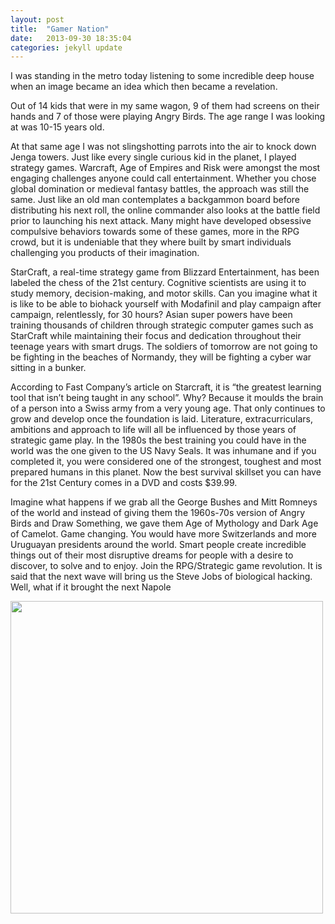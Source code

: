 ```yaml
---
layout: post
title:  "Gamer Nation"
date:   2013-09-30 18:35:04
categories: jekyll update
---
```

I was standing in the metro today listening to some incredible deep house when an image became an idea which then became a revelation.

Out of 14 kids that were in my same wagon, 9 of them had screens on their hands and 7 of those were playing Angry Birds. The age range I was looking at was 10-15 years old.

At that same age I was not slingshotting parrots into the air to knock down Jenga towers. Just like every single curious kid in the planet, I played strategy games. Warcraft, Age of Empires and Risk were amongst the most engaging challenges anyone could call entertainment. Whether you chose global domination or medieval fantasy battles, the approach was still the same. Just like an old man contemplates a backgammon board before distributing his next roll, the online commander also looks at the battle field prior to launching his next attack. Many might have developed obsessive compulsive behaviors towards some of these games, more in the RPG crowd, but it is undeniable that they where built by smart individuals challenging you products of their imagination.

StarCraft, a real-time strategy game from Blizzard Entertainment, has been labeled the chess of the 21st century. Cognitive scientists are using it to study memory, decision-making, and motor skills. Can you imagine what it is like to be able to biohack yourself with Modafinil and play campaign after campaign, relentlessly, for 30 hours? Asian super powers have been training thousands of children through strategic computer games such as StarCraft while maintaining their focus and dedication throughout their teenage years with smart drugs. The soldiers of tomorrow are not going to be fighting in the beaches of Normandy, they will be fighting a cyber war sitting in a bunker.

According to Fast Company’s article on Starcraft, it is “the greatest learning tool that isn’t being taught in any school”. Why? Because it moulds the brain of a person into a Swiss army from a very young age. That only continues to grow and develop once the foundation is laid. Literature, extracurriculars, ambitions and approach to life will all be influenced by those years of strategic game play. In the 1980s the best training you could have in the world was the one given to the US Navy Seals. It was inhumane and if you completed it, you were considered one of the strongest, toughest and most prepared humans in this planet. Now the best survival skillset you can have for the 21st Century comes in a DVD and costs $39.99.

Imagine what happens if we grab all the George Bushes and Mitt Romneys of the world and instead of giving them the 1960s-70s version of Angry Birds and Draw Something, we gave them Age of Mythology and Dark Age of Camelot. Game changing. You would have more Switzerlands and more Uruguayan presidents around the world. Smart people create incredible things out of their most disruptive dreams for people with a desire to discover, to solve and to enjoy. Join the RPG/Strategic game revolution. It is said that the next wave will bring us the Steve Jobs of biological hacking. Well, what if it brought the next Napole

<img src="http://lightbulbmanifesto.files.wordpress.com/2012/12/anon-event-630.jpg" style="height:500px; width:auto;">